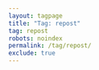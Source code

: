 ```yaml
---
layout: tagpage
title: "Tag: repost"
tag: repost
robots: noindex
permalink: /tag/repost/
exclude: true
---
```

